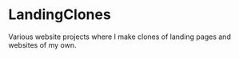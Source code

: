 # LandingClones
<p>Various website projects where I make clones of landing pages and websites of my own.</p>

